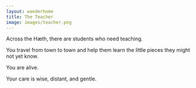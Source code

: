 ```yaml
---
layout: wanderhome
title: The Teacher
image: images/teacher.png
---
```


Across the Hæth, there are students who need teaching.

You travel from town to town and help them learn the little pieces they might not yet know.

You are alive. 

Your care is wise, distant, and gentle.
